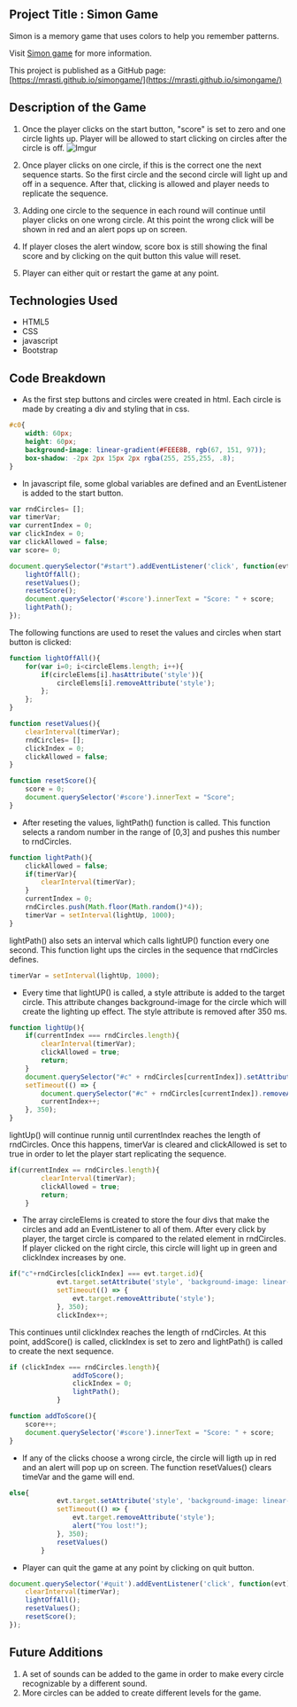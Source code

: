 
<!-- @import "[TOC]" {cmd="toc" depthFrom=1 depthTo=6 orderedList=false} -->
## Project Title : Simon Game
Simon is a memory game that uses colors to help you remember patterns. 

Visit [Simon game](https://en.wikipedia.org/wiki/Simon_(game)) for more information.

This project is published as a GitHub page: [https://mrasti.github.io/simongame/](https://mrasti.github.io/simongame/)

## Description of the Game

1. Once the player clicks on the start button, "score" is set to zero and one circle lights up. Player will be allowed to start clicking on  circles after the circle is off. 
![Imgur](https://i.imgur.com/ywgfvBQ.png#thumbnail)

2. Once player clicks on one circle, if this is the correct one the next sequence starts. So the first circle and the second circle will light up and off in a sequence. After that, clicking is allowed and player needs to replicate the sequence.
3. Adding one circle to the sequence in each round will continue until player clicks on one wrong circle. At this point the wrong click will be shown in red and an alert pops up on screen.
4. If player closes the alert window, score box is still showing the final score and by clicking on the quit button this value will reset.
5. Player can either quit or restart the game at any point.

## Technologies Used
+ HTML5
+ CSS
+ javascript
+ Bootstrap

## Code Breakdown

+ As the first step buttons and circles were created in html. Each circle is made by creating a div and styling that in css.
```css
#c0{
    width: 60px;
    height: 60px;
    background-image: linear-gradient(#FEEE8B, rgb(67, 151, 97));
    box-shadow: -2px 2px 15px 2px rgba(255, 255,255, .8);
}
```
+ In javascript file, some global variables are defined and an EventListener is added to the start button.
```javascript
var rndCircles= [];
var timerVar;
var currentIndex = 0;
var clickIndex = 0;
var clickAllowed = false;
var score= 0;
```
```javascript
document.querySelector("#start").addEventListener('click', function(evt){
    lightOffAll();
    resetValues();
    resetScore();
    document.querySelector('#score').innerText = "Score: " + score;
    lightPath();
});
```
The following functions are used to reset the values and circles when start button is clicked:
```javascript
function lightOffAll(){
    for(var i=0; i<circleElems.length; i++){
        if(circleElems[i].hasAttribute('style')){
            circleElems[i].removeAttribute('style');
        };
    };
}
```
```javascript
function resetValues(){
    clearInterval(timerVar);
    rndCircles= [];
    clickIndex = 0;
    clickAllowed = false;
}
```
```javascript
function resetScore(){
    score = 0;
    document.querySelector('#score').innerText = "Score";
}
```
+ After reseting the values, lightPath() function is called. This function selects a random number in the range of [0,3] and pushes this number to rndCircles. 
```javascript
function lightPath(){
    clickAllowed = false;
    if(timerVar){
        clearInterval(timerVar);
    }
    currentIndex = 0;
    rndCircles.push(Math.floor(Math.random()*4));
    timerVar = setInterval(lightUp, 1000);
}
```
lightPath() also sets an interval which calls lightUP() function every one second. This function light ups the circles in the sequence that rndCircles defines.
```javascript
timerVar = setInterval(lightUp, 1000);
```
+ Every time that lightUP() is called, a style attribute is added to the target circle. This attribute changes background-image for the circle which will create the lighting up effect. The style attribute is removed after 350 ms. 
```javascript
function lightUp(){
    if(currentIndex === rndCircles.length){
        clearInterval(timerVar);
        clickAllowed = true;
        return;
    }
    document.querySelector("#c" + rndCircles[currentIndex]).setAttribute('style', 'background-image: linear-gradient(rgb(208,228,246), #F2F4F8)');
    setTimeout(() => {
        document.querySelector("#c" + rndCircles[currentIndex]).removeAttribute('style');
        currentIndex++;
    }, 350);
}
```
lightUp() will continue runnig until currentIndex reaches the length of rndCircles. Once this happens, timerVar is cleared and clickAllowed is set to true in order to let the player start replicating the sequence.
```javascript
if(currentIndex == rndCircles.length){
        clearInterval(timerVar);
        clickAllowed = true;
        return;
    }
```
+ The array circleElems is created to store the four divs that make the circles and add an EventListener to all of them. After every click by player, the target circle is compared to the related element in rndCircles. If player clicked on the right circle, this circle will light up in green and clickIndex increases by one.
```javascript
if("c"+rndCircles[clickIndex] === evt.target.id){
            evt.target.setAttribute('style', 'background-image: linear-gradient(rgb(208,228,246), lightgreen)');
            setTimeout(() => {
                evt.target.removeAttribute('style');
            }, 350);
            clickIndex++;
```
This continues until clickIndex reaches the length of rndCircles. At this point, addScore() is called, clickIndex is set to zero and lightPath() is called to create the next sequence.
```javascript
if (clickIndex === rndCircles.length){
                addToScore();
                clickIndex = 0;
                lightPath();
            }
```
```javascript
function addToScore(){
    score++;
    document.querySelector('#score').innerText = "Score: " + score;
}
```
+ If any of the clicks choose a wrong circle, the circle will ligth up in red and an alert will pop up on screen. The function resetValues() clears timeVar and the game will end.
```javascript
else{
            evt.target.setAttribute('style', 'background-image: linear-gradient(rgb(96,84,60), rgb(84,41,41))');
            setTimeout(() => {
                evt.target.removeAttribute('style');
                alert("You lost!");
            }, 350); 
            resetValues()
        }
```
+ Player can quit the game at any point by clicking on quit button.
```javascript
document.querySelector('#quit').addEventListener('click', function(evt){
    clearInterval(timerVar);
    lightOffAll();
    resetValues();
    resetScore();
});
```
## Future Additions

1. A set of sounds can be added to the game in order to make every circle recognizable by a different sound.
2. More circles can be added to create different levels for the game. 